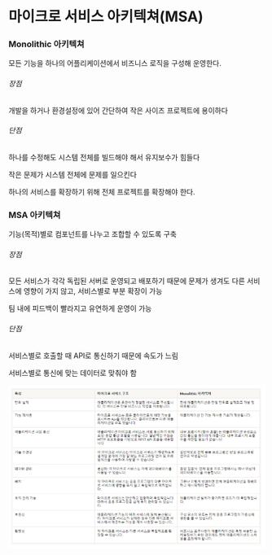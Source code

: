 # 마이크로 서비스 아키텍쳐(MSA)

### Monolithic 아키텍쳐

모든 기능을 하나의 어플리케이션에서 비즈니스 로직을 구성해 운영한다.

###### 장점

개발을 하거나 환경설정에 있어 간단하여 작은 사이즈 프로젝트에 용이하다

###### 단점

하나를 수정해도 시스템 전체를 빌드해야 해서 유지보수가 힘들다

작은 문제가 시스템 전체에 문제를 일으킨다

하나의 서비스를 확장하기 위해 전체 프로젝트를 확장해야 한다.

### MSA 아키텍쳐

기능(목적)별로 컴포넌트를 나누고 조합할 수 있도록 구축

###### 장점

모든 서비스가 각각 독립된 서버로 운영되고 배포하기 때문에 문제가 생겨도 다른 서비스에 영향이 가지 않고, 서비스별로 부분 확장이 가능

팀 내에 피드백이 빨라지고 유연하게 운영이 가능

###### 단점

서비스별로 호출할 때 API로 통신하기 때문에 속도가 느림

서비스별로 통신에 맞는 데이터로 맞춰야 함

![](MSA_assets/2023-01-26-15-33-54-image.png)
